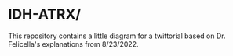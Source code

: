 # IDH-ATRX/
This repository contains a little diagram for a twittorial based on Dr. Felicella's explanations from 8/23/2022.
